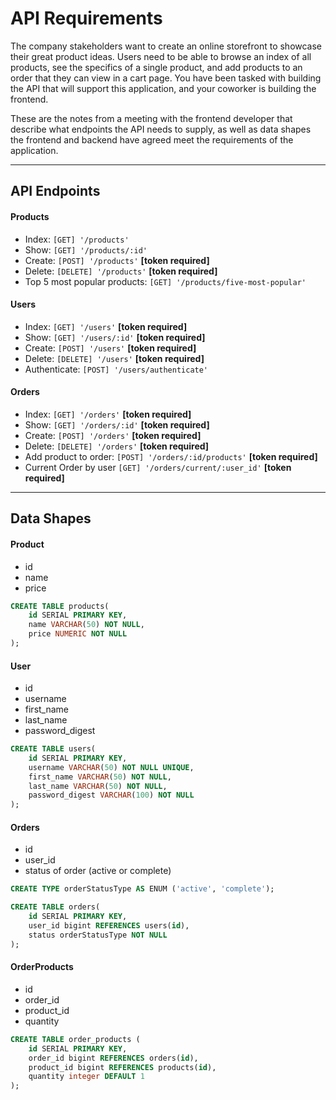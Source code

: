 # API Requirements
The company stakeholders want to create an online storefront to showcase their great product ideas. Users need to be able to browse an index of all products, see the specifics of a single product, and add products to an order that they can view in a cart page. You have been tasked with building the API that will support this application, and your coworker is building the frontend.

These are the notes from a meeting with the frontend developer that describe what endpoints the API needs to supply, as well as data shapes the frontend and backend have agreed meet the requirements of the application. 

---

## API Endpoints
#### Products
- Index: `[GET] '/products' `
- Show: `[GET] '/products/:id'`
- Create: `[POST] '/products'` **[token required]**
- Delete: `[DELETE] '/products'` **[token required]**
- Top 5 most popular products: `[GET] '/products/five-most-popular'`

#### Users
- Index: `[GET] '/users'` **[token required]**
- Show: `[GET] '/users/:id'` **[token required]**
- Create: `[POST] '/users'` **[token required]**
- Delete: `[DELETE] '/users'` **[token required]**
- Authenticate: `[POST] '/users/authenticate'`

#### Orders
- Index: `[GET] '/orders'` **[token required]**
- Show: `[GET] '/orders/:id'` **[token required]**
- Create: `[POST] '/orders'` **[token required]**
- Delete: `[DELETE] '/orders'` **[token required]**
- Add product to order: `[POST] '/orders/:id/products'` **[token required]**
- Current Order by user `[GET] '/orders/current/:user_id'` **[token required]**

---

## Data Shapes
#### Product
-  id
- name
- price

```sql
CREATE TABLE products(
    id SERIAL PRIMARY KEY,
    name VARCHAR(50) NOT NULL,
    price NUMERIC NOT NULL
);
```

#### User
- id
- username
- first_name
- last_name
- password_digest

```sql
CREATE TABLE users(
    id SERIAL PRIMARY KEY,
    username VARCHAR(50) NOT NULL UNIQUE,
    first_name VARCHAR(50) NOT NULL,
    last_name VARCHAR(50) NOT NULL,
    password_digest VARCHAR(100) NOT NULL
);
```

#### Orders
- id
- user_id
- status of order (active or complete)

```sql
CREATE TYPE orderStatusType AS ENUM ('active', 'complete');

CREATE TABLE orders(
    id SERIAL PRIMARY KEY,
    user_id bigint REFERENCES users(id),
    status orderStatusType NOT NULL
);
```

#### OrderProducts
- id
- order_id
- product_id
- quantity

```sql
CREATE TABLE order_products (
    id SERIAL PRIMARY KEY,
    order_id bigint REFERENCES orders(id),
    product_id bigint REFERENCES products(id),
    quantity integer DEFAULT 1
);
```